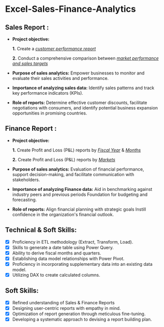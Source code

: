# Excel-Sales-Finance-Analytics
## Sales Report :


- **Project objective:** 

    **1.** Create a _[customer performance report](https://github.com/ShrutiMishra2003/Excel-Sales-Finance-Analytics/blob/main/Customer_Performance_Report.pdf)_ 

    **2.** Conduct a comprehensive comparison between _[market performance and sales targets](https://github.com/ShrutiMishra2003/Excel-Sales-Finance-Analytics/blob/main/Customer_Performance_Report.pdf)_

- **Purpose of sales analytics:** Empower businesses to monitor and evaluate their sales activities and performance.

- **Importance of analyzing sales data:** Identify sales patterns and track key performance indicators (KPIs).

- **Role of reports:** Determine effective customer discounts, facilitate negotiations with consumers, and identify potential business expansion opportunities in promising countries.


## Finance Report :

- **Project objective:** 

    **1.** Create Profit and Loss (P&L) reports by _[Fiscal Year](https://github.com/ShrutiMishra2003/Excel-Sales-Finance-Analytics/blob/main/P%20%26%20L%20by%20Fiscal%20Years.pdf)_ & _[Months](https://github.com/ShrutiMishra2003/Excel-Sales-Finance-Analytics/blob/main/P%20%26%20L%20by%20Months.pdf)_ 

   **2.** Create Profit and Loss (P&L) reports by _[Markets](https://github.com/ShrutiMishra2003/Excel-Sales-Finance-Analytics/blob/main/P%20%26%20L%20by%20Markets.pdf)_

- **Purpose of sales analytics:** Evaluation of financial performance, support decision-making, and facilitate communication with stakeholders.

- **Importance of analyzing Finance data:** Aid in benchmarking against industry peers and previous periods Foundation for budgeting and forecasting.

- **Role of reports:** Align financial planning with strategic goals Instill confidence in the organization's financial outlook.


## Technical & Soft Skills:
- [x]	Proficiency in ETL methodology (Extract, Transform, Load).
- [x]	Skills to generate a date table using Power Query.
- [x]	Ability to derive fiscal months and quarters.
- [x]	Establishing data model relationships with Power Pivot.
- [x]	Proficiency in incorporating supplementary data into an existing data model.
- [x]	Utilizing DAX to create calculated columns.

## Soft Skills:
- [x]	Refined understanding of Sales & Finance Reports
- [x]	Designing user-centric reports with empathy in mind.
- [x]	Optimization of report generation through meticulous fine-tuning.
- [x]	Developing a systematic approach to devising a report building plan.
